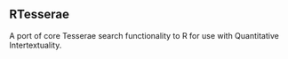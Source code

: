 RTesserae
---------

A port of core Tesserae search functionality to R for use with Quantitative Intertextuality.
